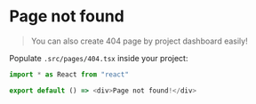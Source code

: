 # Page not found

> You can also create 404 page by project dashboard easily!

Populate `.src/pages/404.tsx` inside your project:

```typescript
import * as React from "react"

export default () => <div>Page not found!</div>
```
